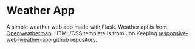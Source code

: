 # Weather App

A simple weather web app made with Flask.
Weather api is from [Openweathermap](https://openweathermap.org/).
HTML/CSS template is from Jon Keeping [responsive-web-weather-app](https://github.com/JonUK/responsive-web-weather-app) github repository.
